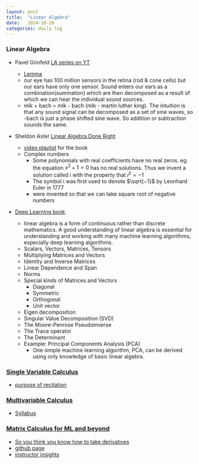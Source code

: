 ```yaml
---
layout: post
title:  "Linear Algebra"
date:   2024-10-28
categories: daily log
---
```


### Linear Algebra
- Pavel Grinfeld [LA series on YT](https://www.youtube.com/playlist?list=PLlXfTHzgMRUKXD88IdzS14F4NxAZudSmv)
  - [Lemma](https://www.lem.ma/library)
   - our eye has 100 million sensors in the retina (rod & cone cells) but our ears have only one sensor. Sound enters our ears as a combination(summation) which are then decomposed as a result of which we can hear the individual sound sources.
   - mlk + bach = mlk - bach (mlk - martin luther king). The intuition is that any sound signal can be decomposed as a set of sine waves, so -bach is just a phase shifted sine wave. So addition or subtraction sounds the same.

- Sheldon Axler [Linear Algebra Done Right](https://linear.axler.net/)
  - [video playlist](https://www.youtube.com/playlist?list=PLGAnmvB9m7zOBVCZBUUmSinFV0wEir2Vw) for the book
  - Complex numbers
    - Some polynomials with real coefficients have no real zeros. eg. the equation $x^2 + 1 = 0$ has no real solutions. Thus we invent a solution called i with the property that $i^2 =-1$
    - The symbol i was first used to denote $\sqrt{−1}$ by Leonhard Euler in 1777
    - were invented so that we can take square root of negative numbers
  
- [Deep Learning book](https://www.deeplearningbook.org/)
  - linear algebra is a form of continuous rather than discrete mathematics. A good understanding of linear algebra is essential for understanding and working with many machine learning algorithms, especially deep learning algorithms.
  - Scalars, Vectors, Matrices, Tensors
  - Multiplying Matrices and Vectors
  - Identity and Inverse Matrices
  - Linear Dependence and Span
  - Norms
  - Special kinds of Matrices and Vectors
    - Diagonal
    - Symmetric
    - Orthogonal
    - Unit vector
  - Eigen decomposition
  - Singular Value Decomposition (SVD)
  - The Moore-Penrose Pseudoinverse
  - The Trace operator
  - The Determinant
  - Example: Principal Components Analysis (PCA)
    - One simple machine learning algorithm, PCA, can be derived using only knowledge of basic linear algebra.

### [Single Variable Calculus](https://ocw.mit.edu/courses/18-01sc-single-variable-calculus-fall-2010/)
  - [purpose of recitation](https://www.youtube.com/watch?v=2y4tCiWbVRI&t=5s)
    
### [Multivariable Calculus](https://www.youtube.com/watch?v=PxCxlsl_YwY&t=65s)      
  - [Syllabus](https://ocw.mit.edu/courses/18-02sc-multivariable-calculus-fall-2010/pages/syllabus/)

### [Matrix Calculus for ML and beyond](https://www.youtube.com/playlist?list=PLUl4u3cNGP62EaLLH92E_VCN4izBKK6OE)
  - [So you think you know how to take derivatives](https://www.youtube.com/watch?v=-l7JHalBubw)
  - [github page](https://github.com/mitmath/matrixcalc)
  - [instructor insights](https://ocw.mit.edu/courses/18-s096-matrix-calculus-for-machine-learning-and-beyond-january-iap-2023/pages/instructor-insights/)
